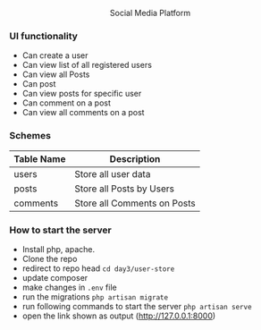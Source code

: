 <p align="center">Social Media Platform</p>

### UI functionality 
- Can create a user
- Can view list of all registered users
- Can view all Posts
- Can post
- Can view posts for specific user
- Can comment on a post
- Can view all comments on a post

### Schemes
|Table Name | Description |
| ------------- | ------------- |
|users| Store all user data|
|posts| Store all Posts by Users|
|comments| Store all Comments on Posts|

### How to start the server

 - Install php, apache.
 - Clone the repo
 - redirect to repo head ```cd day3/user-store```
 - update composer
 - make changes in ```.env``` file
 - run the migrations ```php artisan migrate```
 - run following commands to start the server ```php artisan serve```
 - open the link shown as output (http://127.0.0.1:8000)
